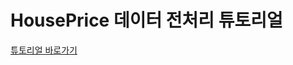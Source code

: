 # HousePrice 데이터 전처리 튜토리얼

[튜토리얼 바로가기](https://github.com/hellotherecsy/accuinsight_handson/blob/master/BP_02/BP-HousePrice.md)
